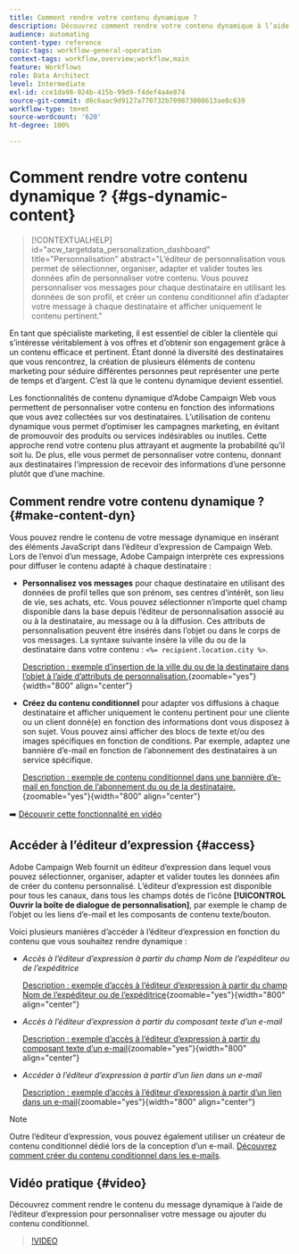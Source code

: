 ```yaml
---
title: Comment rendre votre contenu dynamique ?
description: Découvrez comment rendre votre contenu dynamique à l’aide de la personnalisation et du contenu conditionnel.
audience: automating
content-type: reference
topic-tags: workflow-general-operation
context-tags: workflow,overview;workflow,main
feature: Workflows
role: Data Architect
level: Intermediate
exl-id: cce1da98-924b-415b-99d9-f4def4a4e874
source-git-commit: d6c6aac9d9127a770732b709873008613ae8c639
workflow-type: tm+mt
source-wordcount: '620'
ht-degree: 100%

---
```


# Comment rendre votre contenu dynamique ? {#gs-dynamic-content}

>[!CONTEXTUALHELP]
>id="acw_targetdata_personalization_dashboard"
>title="Personnalisation"
>abstract="L’éditeur de personnalisation vous permet de sélectionner, organiser, adapter et valider toutes les données afin de personnaliser votre contenu. Vous pouvez personnaliser vos messages pour chaque destinataire en utilisant les données de son profil, et créer un contenu conditionnel afin d’adapter votre message à chaque destinataire et afficher uniquement le contenu pertinent."

En tant que spécialiste marketing, il est essentiel de cibler la clientèle qui s’intéresse véritablement à vos offres et d’obtenir son engagement grâce à un contenu efficace et pertinent. Étant donné la diversité des destinataires que vous rencontrez, la création de plusieurs éléments de contenu marketing pour séduire différentes personnes peut représenter une perte de temps et d’argent. C’est là que le contenu dynamique devient essentiel.

Les fonctionnalités de contenu dynamique d’Adobe Campaign Web vous permettent de personnaliser votre contenu en fonction des informations que vous avez collectées sur vos destinataires. L’utilisation de contenu dynamique vous permet d’optimiser les campagnes marketing, en évitant de promouvoir des produits ou services indésirables ou inutiles. Cette approche rend votre contenu plus attrayant et augmente la probabilité qu’il soit lu. De plus, elle vous permet de personnaliser votre contenu, donnant aux destinataires l’impression de recevoir des informations d’une personne plutôt que d’une machine.

## Comment rendre votre contenu dynamique ? {#make-content-dyn}

Vous pouvez rendre le contenu de votre message dynamique en insérant des éléments JavaScript dans l’éditeur d’expression de Campaign Web. Lors de l’envoi d’un message, Adobe Campaign interprète ces expressions pour diffuser le contenu adapté à chaque destinataire :

* **Personnalisez vos messages** pour chaque destinataire en utilisant des données de profil telles que son prénom, ses centres d’intérêt, son lieu de vie, ses achats, etc. Vous pouvez sélectionner n’importe quel champ disponible dans la base depuis l’éditeur de personnalisation associé au ou à la destinataire, au message ou à la diffusion. Ces attributs de personnalisation peuvent être insérés dans l’objet ou dans le corps de vos messages. La syntaxe suivante insère la ville du ou de la destinataire dans votre contenu : `<%= recipient.location.city %>`.

  [Description : exemple d’insertion de la ville du ou de la destinataire dans l’objet à l’aide d’attributs de personnalisation.](assets/perso-subject-line.png){zoomable="yes"}{width="800" align="center"}

* **Créez du contenu conditionnel** pour adapter vos diffusions à chaque destinataire et afficher uniquement le contenu pertinent pour une cliente ou un client donné(e) en fonction des informations dont vous disposez à son sujet. Vous pouvez ainsi afficher des blocs de texte et/ou des images spécifiques en fonction de conditions. Par exemple, adaptez une bannière d’e-mail en fonction de l’abonnement des destinataires à un service spécifique.

  [Description : exemple de contenu conditionnel dans une bannière d’e-mail en fonction de l’abonnement du ou de la destinataire.](assets/condition-sample.png){zoomable="yes"}{width="800" align="center"}

➡️ [Découvrir cette fonctionnalité en vidéo](#video)

## Accéder à l’éditeur d’expression {#access}

Adobe Campaign Web fournit un éditeur d’expression dans lequel vous pouvez sélectionner, organiser, adapter et valider toutes les données afin de créer du contenu personnalisé. L’éditeur d’expression est disponible pour tous les canaux, dans tous les champs dotés de l’icône **[!UICONTROL Ouvrir la boîte de dialogue de personnalisation]**, par exemple le champ de l’objet ou les liens d’e-mail et les composants de contenu texte/bouton.

Voici plusieurs manières d’accéder à l’éditeur d’expression en fonction du contenu que vous souhaitez rendre dynamique :

* *Accès à l’éditeur d’expression à partir du champ Nom de l’expéditeur ou de l’expéditrice*

  [Description : exemple d’accès à l’éditeur d’expression à partir du champ Nom de l’expéditeur ou de l’expéditrice](assets/expression-editor-access.png){zoomable="yes"}{width="800" align="center"}

* *Accès à l’éditeur d’expression à partir du composant texte d’un e-mail*

  [Description : exemple d’accès à l’éditeur d’expression à partir du composant texte d’un e-mail](assets/expression-editor-access-email.png){zoomable="yes"}{width="800" align="center"}

* *Accéder à l’éditeur d’expression à partir d’un lien dans un e-mail*

  [Description : exemple d’accès à l’éditeur d’expression à partir d’un lien dans un e-mail](assets/perso-link-insert-icon.png){zoomable="yes"}{width="800" align="center"}

>[!NOTE]
>
>Outre l’éditeur d’expression, vous pouvez également utiliser un créateur de contenu conditionnel dédié lors de la conception d’un e-mail. [Découvrez comment créer du contenu conditionnel dans les e-mails](conditions.md).

## Vidéo pratique {#video}

Découvrez comment rendre le contenu du message dynamique à l’aide de l’éditeur d’expression pour personnaliser votre message ou ajouter du contenu conditionnel.

>[!VIDEO](https://video.tv.adobe.com/v/3425795?quality=12)